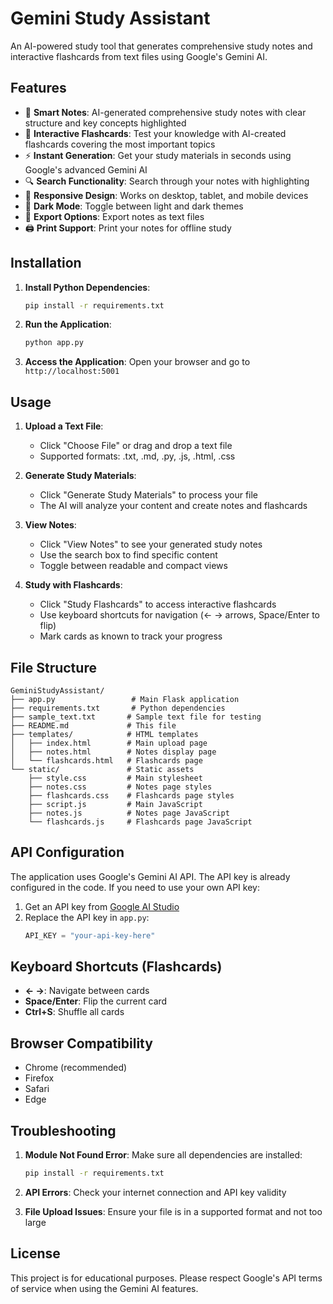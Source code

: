 # Gemini Study Assistant

An AI-powered study tool that generates comprehensive study notes and interactive flashcards from text files using Google's Gemini AI.

## Features

- 📝 **Smart Notes**: AI-generated comprehensive study notes with clear structure and key concepts highlighted
- 🎯 **Interactive Flashcards**: Test your knowledge with AI-created flashcards covering the most important topics
- ⚡ **Instant Generation**: Get your study materials in seconds using Google's advanced Gemini AI
- 🔍 **Search Functionality**: Search through your notes with highlighting
- 📱 **Responsive Design**: Works on desktop, tablet, and mobile devices
- 🌙 **Dark Mode**: Toggle between light and dark themes
- 📄 **Export Options**: Export notes as text files
- 🖨️ **Print Support**: Print your notes for offline study

## Installation

1. **Install Python Dependencies**:
   ```bash
   pip install -r requirements.txt
   ```

2. **Run the Application**:
   ```bash
   python app.py
   ```

3. **Access the Application**:
   Open your browser and go to `http://localhost:5001`

## Usage

1. **Upload a Text File**: 
   - Click "Choose File" or drag and drop a text file
   - Supported formats: .txt, .md, .py, .js, .html, .css

2. **Generate Study Materials**:
   - Click "Generate Study Materials" to process your file
   - The AI will analyze your content and create notes and flashcards

3. **View Notes**:
   - Click "View Notes" to see your generated study notes
   - Use the search box to find specific content
   - Toggle between readable and compact views

4. **Study with Flashcards**:
   - Click "Study Flashcards" to access interactive flashcards
   - Use keyboard shortcuts for navigation (← → arrows, Space/Enter to flip)
   - Mark cards as known to track your progress

## File Structure

```
GeminiStudyAssistant/
├── app.py                 # Main Flask application
├── requirements.txt       # Python dependencies
├── sample_text.txt       # Sample text file for testing
├── README.md             # This file
├── templates/            # HTML templates
│   ├── index.html        # Main upload page
│   ├── notes.html        # Notes display page
│   └── flashcards.html   # Flashcards page
└── static/               # Static assets
    ├── style.css         # Main stylesheet
    ├── notes.css         # Notes page styles
    ├── flashcards.css    # Flashcards page styles
    ├── script.js         # Main JavaScript
    ├── notes.js          # Notes page JavaScript
    └── flashcards.js     # Flashcards page JavaScript
```

## API Configuration

The application uses Google's Gemini AI API. The API key is already configured in the code. If you need to use your own API key:

1. Get an API key from [Google AI Studio](https://makersuite.google.com/app/apikey)
2. Replace the API key in `app.py`:
   ```python
   API_KEY = "your-api-key-here"
   ```

## Keyboard Shortcuts (Flashcards)

- **← →**: Navigate between cards
- **Space/Enter**: Flip the current card
- **Ctrl+S**: Shuffle all cards

## Browser Compatibility

- Chrome (recommended)
- Firefox
- Safari
- Edge

## Troubleshooting

1. **Module Not Found Error**: Make sure all dependencies are installed:
   ```bash
   pip install -r requirements.txt
   ```

2. **API Errors**: Check your internet connection and API key validity

3. **File Upload Issues**: Ensure your file is in a supported format and not too large

## License

This project is for educational purposes. Please respect Google's API terms of service when using the Gemini AI features.
